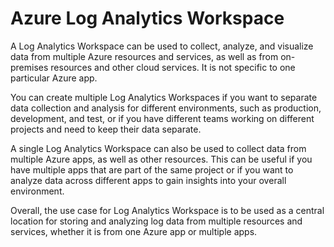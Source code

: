 # Azure Log Analytics Workspace

A Log Analytics Workspace can be used to collect, analyze, and visualize data from multiple Azure resources and services, as well as from on-premises resources and other cloud services. It is not specific to one particular Azure app.

You can create multiple Log Analytics Workspaces if you want to separate data collection and analysis for different environments, such as production, development, and test, or if you have different teams working on different projects and need to keep their data separate.

A single Log Analytics Workspace can also be used to collect data from multiple Azure apps, as well as other resources. This can be useful if you have multiple apps that are part of the same project or if you want to analyze data across different apps to gain insights into your overall environment.

Overall, the use case for Log Analytics Workspace is to be used as a central location for storing and analyzing log data from multiple resources and services, whether it is from one Azure app or multiple apps.
